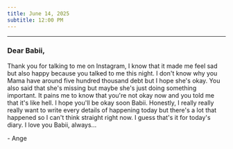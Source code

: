 ```yaml
---
title: June 14, 2025
subtitle: 12:00 PM
---
```

---

### Dear Babii,

Thank you for talking to me on Instagram, I know that it made me feel sad but also happy because you talked to me this night. I don't know why you Mama have around five hundred thousand debt but I hope she's okay. You also said that she's missing but maybe she's just doing something important. It pains me to know that you're not okay now and you told me that it's like hell. I hope you'll be okay soon Babii. Honestly, I really really really want to write every details of happening today but there's a lot that happened so I can't think straight right now. I guess that's it for today's diary. I love you Babii, always...

\- Ange
